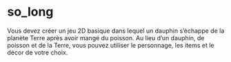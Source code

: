 # so_long

Vous devez créer un jeu 2D basique dans lequel un
dauphin s’échappe de la planète Terre après avoir
mangé du poisson. Au lieu d’un dauphin, de poisson
et de la Terre, vous pouvez utiliser le personnage,
les items et le décor de votre choix.
